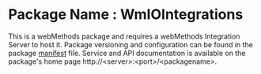 # Package Name : WmIOIntegrations
This is a webMethods package and requires a webMethods Integration Server to host it. Package versioning and configuration can be found in the package [manifest](./WmIOIntegrations/manifest.v3) file. Service and API documentation is available on the package's home page http://&lt;server&gt;:&lt;port&gt;/&lt;packagename>.